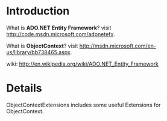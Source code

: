 # Introduction #

What is **ADO.NET Entity Framework**? visit http://code.msdn.microsoft.com/adonetefx.

What is **ObjectContext**? visit http://msdn.microsoft.com/en-us/library/bb738465.aspx.

wiki: http://en.wikipedia.org/wiki/ADO.NET_Entity_Framework

# Details #

ObjectContextExtensions includes some useful Extensions for ObjectContext.